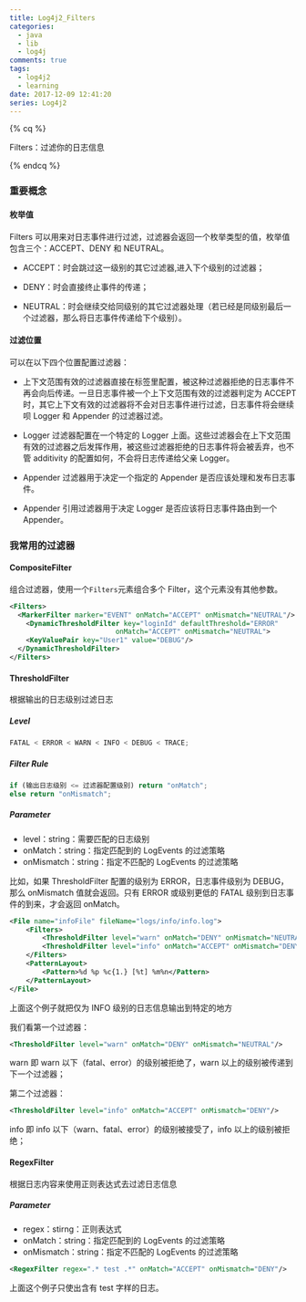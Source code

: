 ```yaml
---
title: Log4j2_Filters
categories:
  - java
  - lib
  - log4j
comments: true
tags:
  - log4j2
  - learning
date: 2017-12-09 12:41:20
series: Log4j2
---
```


{% cq %}

Filters：过滤你的日志信息

{% endcq %}

<!-- more -->

### 重要概念

#### 枚举值

Filters 可以用来对日志事件进行过滤，过滤器会返回一个枚举类型的值，枚举值包含三个：ACCEPT、DENY 和 NEUTRAL。

- ACCEPT：时会跳过这一级别的其它过滤器,进入下个级别的过滤器；

- DENY：时会直接终止事件的传递；

- NEUTRAL：时会继续交给同级别的其它过滤器处理（若已经是同级别最后一个过滤器，那么将日志事件传递给下个级别）。

#### 过滤位置

可以在以下四个位置配置过滤器：

- 上下文范围有效的过滤器直接在<Configuration>标签里配置，被这种过滤器拒绝的日志事件不再会向后传递。一旦日志事件被一个上下文范围有效的过滤器判定为 ACCEPT 时，其它上下文有效的过滤器将不会对日志事件进行过滤，日志事件将会继续呗 Logger 和 Appender 的过滤器过滤。

- Logger 过滤器配置在一个特定的 Logger 上面。这些过滤器会在上下文范围有效的过滤器之后发挥作用，被这些过滤器拒绝的日志事件将会被丢弃，也不管 additivity 的配置如何，不会将日志传递给父亲 Logger。

- Appender 过滤器用于决定一个指定的 Appender 是否应该处理和发布日志事件。

- Appender 引用过滤器用于决定 Logger 是否应该将日志事件路由到一个 Appender。

### 我常用的过滤器

#### CompositeFilter

组合过滤器，使用一个`Filters`元素组合多个 Filter，这个元素没有其他参数。

```xml
<Filters>
  <MarkerFilter marker="EVENT" onMatch="ACCEPT" onMismatch="NEUTRAL"/>
    <DynamicThresholdFilter key="loginId" defaultThreshold="ERROR"
                          onMatch="ACCEPT" onMismatch="NEUTRAL">
    <KeyValuePair key="User1" value="DEBUG"/>
  </DynamicThresholdFilter>
</Filters>
```

#### ThresholdFilter

根据输出的日志级别过滤日志

##### Level

```js
FATAL < ERROR < WARN < INFO < DEBUG < TRACE;
```

##### Filter Rule

```js
if (输出日志级别 <= 过滤器配置级别) return "onMatch";
else return "onMismatch";
```

##### Parameter

- level：string：需要匹配的日志级别
- onMatch：string：指定匹配到的 LogEvents 的过滤策略
- onMismatch：string：指定不匹配的 LogEvents 的过滤策略

比如，如果 ThresholdFilter 配置的级别为 ERROR，日志事件级别为 DEBUG，那么 onMismatch 值就会返回。只有 ERROR 或级别更低的 FATAL 级别到日志事件的到来，才会返回 onMatch。

```xml
<File name="infoFile" fileName="logs/info/info.log">
    <Filters>
        <ThresholdFilter level="warn" onMatch="DENY" onMismatch="NEUTRAL"/>
        <ThresholdFilter level="info" onMatch="ACCEPT" onMismatch="DENY"/>
    </Filters>
    <PatternLayout>
        <Pattern>%d %p %c{1.} [%t] %m%n</Pattern>
    </PatternLayout>
</File>
```

上面这个例子就把仅为 INFO 级别的日志信息输出到特定的地方

我们看第一个过滤器：

```xml
<ThresholdFilter level="warn" onMatch="DENY" onMismatch="NEUTRAL"/>
```

warn 即 warn 以下（fatal、error）的级别被拒绝了，warn 以上的级别被传递到下一个过滤器；

第二个过滤器：

```xml
<ThresholdFilter level="info" onMatch="ACCEPT" onMismatch="DENY"/>
```

info 即 info 以下（warn、fatal、error）的级别被接受了，info 以上的级别被拒绝；

#### RegexFilter

根据日志内容来使用正则表达式去过滤日志信息

##### Parameter

- regex：stirng：正则表达式
- onMatch：string：指定匹配到的 LogEvents 的过滤策略
- onMismatch：string：指定不匹配的 LogEvents 的过滤策略

```xml
<RegexFilter regex=".* test .*" onMatch="ACCEPT" onMismatch="DENY"/>
```

上面这个例子只使出含有 test 字样的日志。
